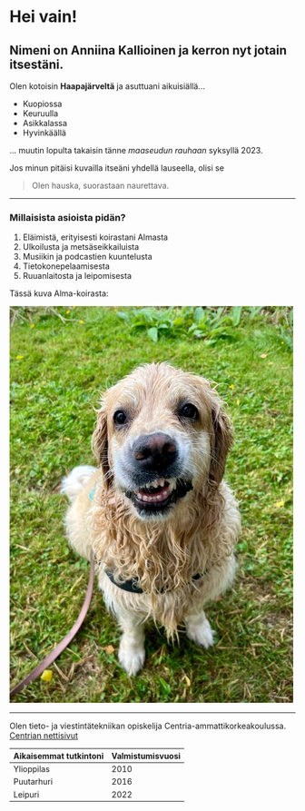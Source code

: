 # Hei vain!
## Nimeni on Anniina Kallioinen ja kerron nyt jotain itsestäni.
Olen kotoisin **Haapajärveltä** ja asuttuani aikuisiällä...
- Kuopiossa
- Keuruulla
- Asikkalassa
- Hyvinkäällä
  
... muutin lopulta takaisin tänne *maaseudun rauhaan* syksyllä 2023.

Jos minun pitäisi kuvailla itseäni yhdellä lauseella, olisi se
> Olen hauska, suorastaan naurettava.

---


### Millaisista asioista pidän?
1. Eläimistä, erityisesti koirastani Almasta
2. Ulkoilusta ja metsäseikkailuista
3. Musiikin ja podcastien kuuntelusta
4. Tietokonepelaamisesta
5. Ruuanlaitosta ja leipomisesta

Tässä kuva Alma-koirasta:

![alt text](ammuli.jpg)

---

Olen tieto- ja viestintätekniikan opiskelija Centria-ammattikorkeakoulussa.
[Centrian nettisivut](https://net.centria.fi/)


| Aikaisemmat tutkintoni | Valmistumisvuosi |
| ----------- | ----------- |
| Ylioppilas | 2010 |
| Puutarhuri | 2016 |
| Leipuri | 2022 |
